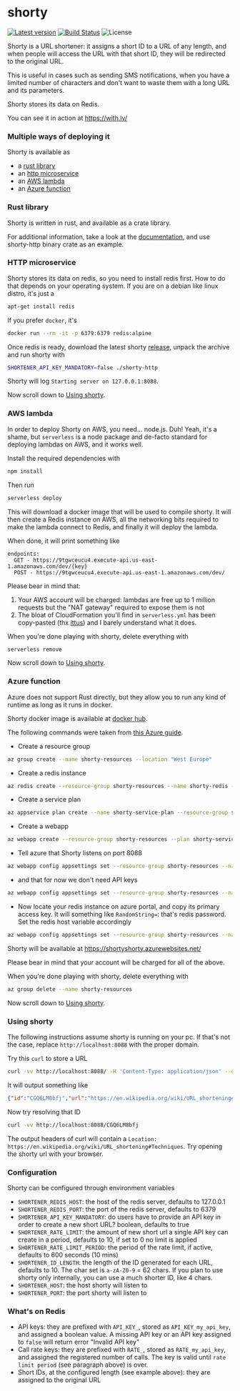 # shorty

[![Latest version](https://img.shields.io/crates/v/shorty.svg)](https://crates.io/crates/shorty)
[![Build Status](https://travis-ci.org/ffissore/shorty.svg?branch=master)](https://travis-ci.org/ffissore/shorty)
![License](https://img.shields.io/github/license/ffissore/shorty.svg)

Shorty is a URL shortener: it assigns a short ID to a URL of any length, and when people will access the URL with that short ID, they will be redirected to the original URL.

This is useful in cases such as sending SMS notifications, when you have a limited number of characters and don't want to waste them with a long URL and its parameters.

Shorty stores its data on Redis.

You can see it in action at https://with.lv/

### Multiple ways of deploying it

Shorty is available as

- a [rust library](#rust-library)
- an [http microservice](#http-microservice)
- an [AWS lambda](#aws-lambda)
- an [Azure function](#azure-function)

### Rust library

Shorty is written in rust, and available as a crate library.

For additional information, take a look at the [documentation](https://docs.rs/shorty), and use shorty-http binary crate as an example. 

### HTTP microservice

Shorty stores its data on redis, so you need to install redis first. How to do that depends on your operating system. If you are on a debian like linux distro, it's just a
```bash
apt-get install redis
```
If you prefer `docker`, it's
```bash
docker run --rm -it -p 6379:6379 redis:alpine
```

Once redis is ready, download the latest shorty [release](https://github.com/ffissore/shorty/releases), unpack the archive and run shorty with

```bash
SHORTENER_API_KEY_MANDATORY=false ./shorty-http
```

Shorty will log `Starting server on 127.0.0.1:8088`.

Now scroll down to [Using shorty](#using-shorty).

### AWS lambda

In order to deploy Shorty on AWS, you need... node.js. Duh! Yeah, it's a shame, but `serverless` is a node package and de-facto standard for deploying lambdas on AWS, and it works well.

Install the required dependencies with 

```bash
npm install
```

Then run

```bash
serverless deploy
```

This will download a docker image that will be used to compile shorty. It will then create a Redis instance on AWS, all the networking bits required to make the lambda connect to Redis, and finally it will deploy the lambda.

When done, it will print something like

```
endpoints:
  GET - https://9tgwceucu4.execute-api.us-east-1.amazonaws.com/dev/{key}
  POST - https://9tgwceucu4.execute-api.us-east-1.amazonaws.com/dev/
```

Please bear in mind that:
1. Your AWS account will be charged: lambdas are free up to 1 million requests but the "NAT gateway" required to expose them is not
1. The bloat of CloudFormation you'll find in `serverless.yml` has been copy-pasted (thx [ittus](https://github.com/ittus/aws-lambda-vpc-nat-examples/blob/master/serverless.yml)) and I barely understand what it does.

When you're done playing with shorty, delete everything with
```bash
serverless remove
```   

Now scroll down to [Using shorty](#using-shorty).

### Azure function

Azure does not support Rust directly, but they allow you to run any kind of runtime as long as it runs in docker.

Shorty docker image is available at [docker hub](https://hub.docker.com/r/ffissore/shorty).

The following commands were taken from [this Azure guide](https://docs.microsoft.com/azure/app-service/containers/tutorial-custom-docker-image).

* Create a resource group
```bash
az group create --name shorty-resources --location "West Europe"
```
* Create a redis instance  
```bash
az redis create --resource-group shorty-resources --name shorty-redis --location "West Europe" --sku Basic --vm-size c0 --enable-non-ssl-port
```
* Create a service plan
```bash
az appservice plan create --name shorty-service-plan --resource-group shorty-resources --sku B1 --is-linux
``` 
* Create a webapp
```bash
az webapp create --resource-group shorty-resources --plan shorty-service-plan --name shortyshorty --deployment-container-image-name ffissore/shorty:latest
```
* Tell azure that Shorty listens on port 8088
```bash
az webapp config appsettings set --resource-group shorty-resources --name shortyshorty --settings WEBSITES_PORT=8088
```
* and that for now we don't need API keys
```bash
az webapp config appsettings set --resource-group shorty-resources --name shortyshorty --settings SHORTENER_API_KEY_MANDATORY=false
```
* Now locate your redis instance on azure portal, and copy its primary access key. It will something like `RandomString=`: that's redis password. Set the redis host variable accordingly
```bash
az webapp config appsettings set --resource-group shorty-resources --name shortyshorty --settings SHORTENER_REDIS_HOST=:RandomString=@shorty-redis.redis.cache.windows.net
```

Shorty will be available at https://shortyshorty.azurewebsites.net/

Please bear in mind that your account will be charged for all of the above.

When you're done playing with shorty, delete everything with
```bash
az group delete --name shorty-resources
```   

Now scroll down to [Using shorty](#using-shorty).
 
### Using shorty

The following instructions assume shorty is running on your pc. If that's not the case, replace `http://localhost:8088` with the proper domain.
 
Try this `curl` to store a URL

```bash
curl -vv http://localhost:8088/ -H 'Content-Type: application/json' --data '{"url":"https://en.wikipedia.org/wiki/URL_shortening#Techniques"}'
```

It will output something like

```json
{"id":"CGQ6LM8bfj","url":"https://en.wikipedia.org/wiki/URL_shortening#Techniques"}
```

Now try resolving that ID

```bash
curl -vv http://localhost:8088/CGQ6LM8bfj
```

The output headers of curl will contain a `Location: https://en.wikipedia.org/wiki/URL_shortening#Techniques`. Try opening the shorty url with your browser.

### Configuration

Shorty can be configured through environment variables

* `SHORTENER_REDIS_HOST`: the host of the redis server, defaults to 127.0.0.1
* `SHORTENER_REDIS_PORT`: the port of the redis server, defaults to 6379
* `SHORTENER_API_KEY_MANDATORY`: do users have to provide an API key in order to create a new short URL? boolean, defaults to true
* `SHORTENER_RATE_LIMIT`: the amount of new short url a single API key can create in a period, defaults to 10, if set to 0 no limit is applied
* `SHORTENER_RATE_LIMIT_PERIOD`: the period of the rate limit, if active, defaults to 600 seconds (10 mins)
* `SHORTENER_ID_LENGTH`: the length of the ID generated for each URL, defaults to 10. The char set is `a-zA-Z0-9` = 62 chars. If you plan to use shorty only internally, you can use a much shorter ID, like 4 chars.
* `SHORTENER_HOST`: the host shorty will listen to
* `SHORTENER_PORT`: the port shorty will listen to

### What's on Redis

* API keys: they are prefixed with `API_KEY_`, stored as `API_KEY_my_api_key`, and assigned a boolean value. A missing API key or an API key assigned to `false` will return error "Invalid API key"
* Call rate keys: they are prefixed with `RATE_`, stored as `RATE_my_api_key`, and assigned the registered number of calls. The key is valid until `rate limit period` (see paragraph above) is over.
* Short IDs, at the configured length (see example above): they are assigned to the original URL
